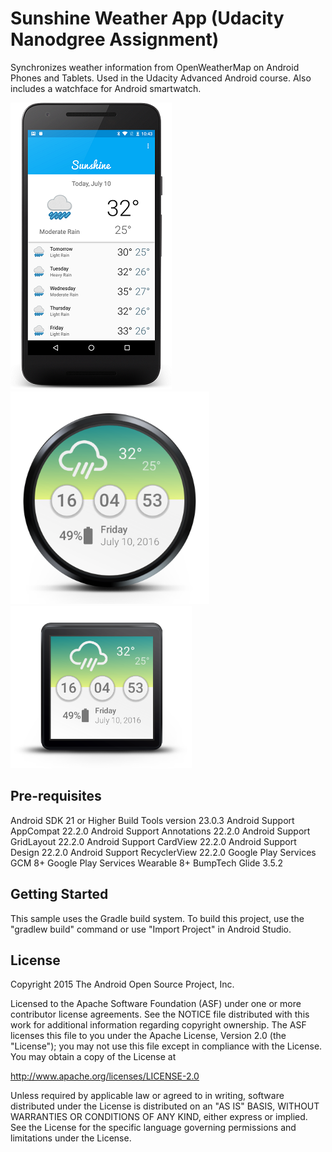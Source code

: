 Sunshine Weather App (Udacity Nanodgree Assignment)
===================================

Synchronizes weather information from OpenWeatherMap on Android Phones and Tablets. Used in the Udacity Advanced Android course.
Also includes a watchface for Android smartwatch.

![Alt text](/device1.png?raw=true "Optional Title")
![Alt text](/CAPTURE.PNG?raw=true "Optional Title")
![Alt text](/CAPTURE1.PNG?raw=true "Optional Title")

Pre-requisites
--------------
Android SDK 21 or Higher
Build Tools version 23.0.3
Android Support AppCompat 22.2.0
Android Support Annotations 22.2.0
Android Support GridLayout 22.2.0
Android Support CardView 22.2.0
Android Support Design 22.2.0
Android Support RecyclerView 22.2.0
Google Play Services GCM 8+
Google Play Services Wearable 8+
BumpTech Glide 3.5.2


Getting Started
---------------
This sample uses the Gradle build system.  To build this project, use the
"gradlew build" command or use "Import Project" in Android Studio.


License
-------
Copyright 2015 The Android Open Source Project, Inc.

Licensed to the Apache Software Foundation (ASF) under one or more contributor
license agreements.  See the NOTICE file distributed with this work for
additional information regarding copyright ownership.  The ASF licenses this
file to you under the Apache License, Version 2.0 (the "License"); you may not
use this file except in compliance with the License.  You may obtain a copy of
the License at

http://www.apache.org/licenses/LICENSE-2.0

Unless required by applicable law or agreed to in writing, software
distributed under the License is distributed on an "AS IS" BASIS, WITHOUT
WARRANTIES OR CONDITIONS OF ANY KIND, either express or implied.  See the
License for the specific language governing permissions and limitations under
the License.

